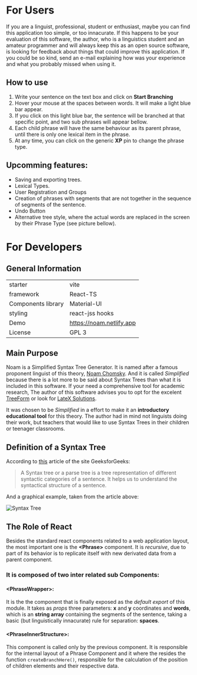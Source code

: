 # For Users
If you are a linguist, professional, student or enthusiast, maybe you can find this application too simple, or too innacurate. If this happens to be your evaluation of this software, the author, who is a linguistics student and an amateur programmer and will always keep this as an open source software, is looking for feedback about things that could improve this application. If you could be so kind, send an e-mail explaining how was your experience and what you probably missed when using it.

## How to use
1. Write your sentence on the text box and click on **Start Branching**
2. Hover your mouse at the spaces between words. It will make a light blue bar appear.
3. If you click on this light blue bar, the sentence will be branched at that specific point, and two sub phrases will appear bellow.
4. Each child phrase will have the same behaviour as its parent phrase, until there is only one lexical item in the phrase.
5. At any time, you can click on the generic **XP** pin to change the phrase type.

## Upcomming features:
+ Saving and exporting trees.
+ Lexical Types.
+ User Registration and Groups
+ Creation of phrases with segments that are not together in the sequence of segments of the sentence. 
+ Undo Button
+ Alternative tree style, where the actual words are replaced in the screen by their Phrase Type (see picture bellow).

# For Developers

## General Information

|   |   |
|---|---|
|starter|vite|
|framework|React-TS|
|Components library|Material-UI|
|styling|react-jss hooks|
|Demo|https://noam.netlify.app|
|License| GPL 3|

## Main Purpose
Noam is a Simplified Syntax Tree Generator. It is named after a famous proponent linguist of this theory, [Noam Chomsky](https://en.wikipedia.org/wiki/Noam_Chomsky). And it is called _Simplified_ because there is a lot more to be said about Syntax Trees than what it is included in this software. If your need a comprehensive tool for academic research, The author of this software advises you to opt for the excelent [TreeForm](https://sourceforge.net/projects/treeform/) or look for [LateX Solutions](https://duckduckgo.com/?q=latex+syntax+tree).

It was chosen to be _Simplified_ in a effort to make it an __introductory educational tool__ for this theory. The author had in mind not linguists doing their work, but teachers that would like to use Syntax Trees in their children or teenager classrooms.

## Definition of a Syntax Tree
According to [this](https://www.geeksforgeeks.org/syntax-tree-natural-language-processing/) article of the site GeeksforGeeks:
>A Syntax tree or a parse tree is a tree representation of different syntactic categories of a sentence. It helps us to understand the syntactical structure of a sentence.

And a graphical example, taken from the article above:

![Syntax Tree](https://media.geeksforgeeks.org/wp-content/uploads/20200329230855/Syntax1.png)


## The Role of React
Besides the standard react components related to a web application layout, the most important one is the __\<Phrase>__ component. It is _recursive_, due to part of its behavior is to replicate itself with new derivated data from a parent component.

### It is composed of two inter related sub Components:

#### __\<PhraseWrapper>:__
It is the the component that is finally exposed as the _default export_ of this module. It takes as _props_ three parameters: **x** and **y** coordinates and **words**, which is an **string array** containing the segments of the sentence, taking a basic (but linguistically innacurate) rule for separation: **spaces**.

#### __\<PhraseInnerStructure>:__
This component is called only by the previous component. It is responsible for the internal layout of a Phrase Component and it where the resides the function `createBranchHere()`, responsible for the calculation of the position of children elements and their respective data.